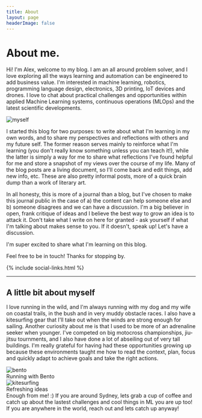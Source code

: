 ```yaml
---
title: About
layout: page
headerImage: false
---
```



<h1>About me.</h1>

<p>Hi! I'm Alex, welcome to my blog. I am an all around problem solver, and I love exploring all the ways learning and automation can be engineered to add business value. I'm interested in machine learning, robotics, programming language design, electronics, 3D printing, IoT devices and drones. I love to chat about practical challenges and opportunities within applied Machine Learning systems, continuous operations (MLOps) and the latest scientific developments.</p>

<div class="side-by-side">
    <div class="toleft">
        <img class="image" src="{{ site.url }}/assets/images/profile.png" alt="myself">
    </div>
    <div class="toright">
        <p>I started this blog for two purposes: to write about what I'm learning in my own words, and to share my perspectives and reflections with others and my future self. The former reason serves mainly to reinforce what I'm learning (you don't really know something unless you can teach it!), while the latter is simply a way for me to share what reflections I've found helpful for me and store a snapshot of my views over the course of my life. Many of the blog posts are a living document, so I'll come back and edit things, add new info, etc. These are also pretty informal posts, more of a quick brain dump than a work of literary art.</p>
    </div>
</div>
In all honesty, this is more of a journal than a blog, but I've chosen to make this journal public in the case of a) the content can help someone else and b) someone disagrees and we can have a discussion. I'm a big believer in open, frank critique of ideas and I believe the best way to grow an idea is to attack it. Don't take what I write on here for granted - ask yourself if what I'm talking about makes sense to you. If it doesn't, speak up! Let's have a discussion.

<p>I'm super excited to share what I'm learning on this blog.</p>
<p>Feel free to be in touch! Thanks for stopping by.</p>
{% include social-links.html %}

---

<h2>A little bit about myself</h2>


<div class="side-by-side">
    <div class="toleft">
    <p>I love running in the wild, and I'm always running with my dog and my wife on coastal trails, in the bush and in very muddy obstacle races. I also have a kitesurfing gear that I'll take out when the winds are strong enough for sailing.
		Another curiosity about me is that I used to be more of an adrenaline seeker when younger. I've competed on big motocross championships, jiu-jitsu tournments, and I also have done a lot of abseiling out of very tall buildings. I'm really grateful for having had these opportunities growing up because these environments taught me how to read the context, plan, focus and quickly adapt to achieve goals and take the right actions.</p>
    </div>
    <div class="toright">
		<img class="image" src="{{ site.url }}/assets/images/bento.jpeg" alt="bento">
		<figcaption class="caption">Running with Bento</figcaption>
    </div>
</div>
<div>
	<img class="image" src="{{ site.url }}/assets/images/kite.jpeg" alt="kitesurfing">
	<figcaption class="caption">Refreshing ideas</figcaption>
</div>

<div class="breaker"></div>
<span class="evidence">Enough from me! :) If you are around Sydney, lets grab a cup of coffee and catch up about the lastest challenges and cool things in ML you are up too! If you are anywhere in the world, reach out and lets catch up anyway!</span>
